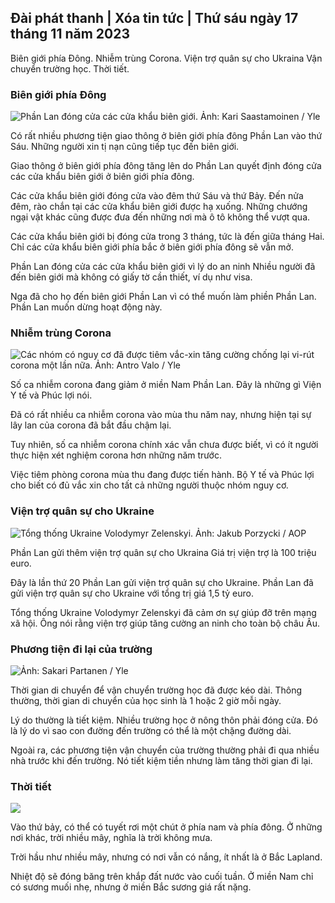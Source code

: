 ## Đài phát thanh \| Xóa tin tức \| Thứ sáu ngày 17 tháng 11 năm 2023

Biên giới phía Đông. Nhiễm trùng Corona. Viện trợ quân sự cho Ukraina Vận chuyển trường học. Thời tiết.

### Biên giới phía Đông

![Phần Lan đóng cửa các cửa khẩu biên giới. Ảnh: Kari Saastamoinen / Yle](https://images.cdn.yle.fi/image/upload/c_crop,h_2908,w_5178,x_0,y_0/ar_1.7777777777777777,c_fill,g_faces,h_675,w_1200/dpr_1.0/q_auto:eco/f_auto/fl_lossy/v1699908616/39-1200025655285565477b)

Có rất nhiều phương tiện giao thông ở biên giới phía đông Phần Lan vào thứ Sáu. Những người xin tị nạn cũng tiếp tục đến biên giới.

Giao thông ở biên giới phía đông tăng lên do Phần Lan quyết định đóng cửa các cửa khẩu biên giới ở biên giới phía đông.

Các cửa khẩu biên giới đóng cửa vào đêm thứ Sáu và thứ Bảy. Đến nửa đêm, rào chắn tại các cửa khẩu biên giới được hạ xuống. Những chướng ngại vật khác cũng được đưa đến những nơi mà ô tô không thể vượt qua.

Các cửa khẩu biên giới bị đóng cửa trong 3 tháng, tức là đến giữa tháng Hai. Chỉ các cửa khẩu biên giới phía bắc ở biên giới phía đông sẽ vẫn mở.

Phần Lan đóng cửa các cửa khẩu biên giới vì lý do an ninh Nhiều người đã đến biên giới mà không có giấy tờ cần thiết, ví dụ như visa.

Nga đã cho họ đến biên giới Phần Lan vì có thể muốn làm phiền Phần Lan. Phần Lan muốn dừng hoạt động này.

### Nhiễm trùng Corona

![Các nhóm có nguy cơ đã được tiêm vắc-xin tăng cường chống lại vi-rút corona một lần nữa. Ảnh: Antro Valo / Yle](https://images.cdn.yle.fi/image/upload/c_crop,h_3247,w_5773,x_0,y_601/ar_1.7777777777777777,c_fill,g_faces,h_675,w_1200/dpr_1.0/q_auto:eco/f_auto/fl_lossy/v1699867130/39-11997076551e51acfff3)

Số ca nhiễm corona đang giảm ở miền Nam Phần Lan. Đây là những gì Viện Y tế và Phúc lợi nói.

Đã có rất nhiều ca nhiễm corona vào mùa thu năm nay, nhưng hiện tại sự lây lan của corona đã bắt đầu chậm lại.

Tuy nhiên, số ca nhiễm corona chính xác vẫn chưa được biết, vì có ít người thực hiện xét nghiệm corona hơn những năm trước.

Việc tiêm phòng corona mùa thu đang được tiến hành. Bộ Y tế và Phúc lợi cho biết có đủ vắc xin cho tất cả những người thuộc nhóm nguy cơ.

### Viện trợ quân sự cho Ukraine

![Tổng thống Ukraine Volodymyr Zelenskyi. Ảnh: Jakub Porzycki / AOP](https://images.cdn.yle.fi/image/upload/c_crop,h_1393,w_2477,x_0,y_0/ar_1.7777777777777777,c_fill,g_faces,h_675,w_1200/dpr_1.0/q_auto:eco/f_auto/fl_lossy/v1696579988/39-1182210651fc13097ccb)

Phần Lan gửi thêm viện trợ quân sự cho Ukraina Giá trị viện trợ là 100 triệu euro.

Đây là lần thứ 20 Phần Lan gửi viện trợ quân sự cho Ukraine. Phần Lan đã gửi viện trợ quân sự cho Ukraine với tổng trị giá 1,5 tỷ euro.

Tổng thống Ukraine Volodymyr Zelenskyi đã cảm ơn sự giúp đỡ trên mạng xã hội. Ông nói rằng viện trợ giúp tăng cường an ninh cho toàn bộ châu Âu.

### Phương tiện đi lại của trường

![ Ảnh: Sakari Partanen / Yle](https://images.cdn.yle.fi/image/upload/c_crop,h_1494,w_2655,x_0,y_0/ar_1.7777777777777777,c_fill,g_faces,h_675,w_1200/dpr_1.0/q_auto:eco/f_auto/fl_lossy/v1677057284/39-107608063f5dc988d5c3)

Thời gian di chuyển để vận chuyển trường học đã được kéo dài. Thông thường, thời gian di chuyển của học sinh là 1 hoặc 2 giờ mỗi ngày.

Lý do thường là tiết kiệm. Nhiều trường học ở nông thôn phải đóng cửa. Đó là lý do vì sao con đường đến trường có thể là một chặng đường dài.

Ngoài ra, các phương tiện vận chuyển của trường thường phải đi qua nhiều nhà trước khi đến trường. Nó tiết kiệm tiền nhưng làm tăng thời gian đi lại.

### Thời tiết

![](https://images.cdn.yle.fi/image/upload/c_crop,h_1080,w_1919,x_0,y_0/ar_1.7777777777777777,c_fill,g_faces,h_675,w_1200/dpr_1.0/q_auto:eco/f_auto/fl_lossy/v1700238427/39-120255565579437e32dc)

Vào thứ bảy, có thể có tuyết rơi một chút ở phía nam và phía đông. Ở những nơi khác, trời nhiều mây, nghĩa là trời không mưa.

Trời hầu như nhiều mây, nhưng có nơi vẫn có nắng, ít nhất là ở Bắc Lapland.

Nhiệt độ sẽ đóng băng trên khắp đất nước vào cuối tuần. Ở miền Nam chỉ có sương muối nhẹ, nhưng ở miền Bắc sương giá rất nặng.